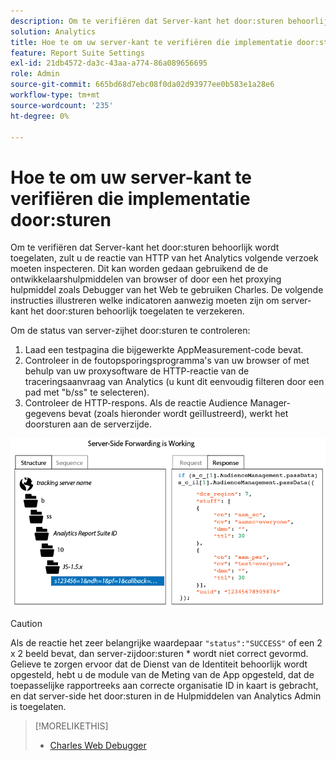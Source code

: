 ```yaml
---
description: Om te verifiëren dat Server-kant het door:sturen behoorlijk wordt toegelaten, zult u de reactie van HTTP van het Analytics volgende verzoek moeten inspecteren. Deze instructies illustreren welke indicatoren aanwezig moeten zijn om server-kant het door:sturen behoorlijk toegelaten te verzekeren.
solution: Analytics
title: Hoe te om uw server-kant te verifiëren die implementatie door:sturen
feature: Report Suite Settings
exl-id: 21db4572-da3c-43aa-a774-86a089656695
role: Admin
source-git-commit: 665bd68d7ebc08f0da02d93977ee0b583e1a28e6
workflow-type: tm+mt
source-wordcount: '235'
ht-degree: 0%

---
```


# Hoe te om uw server-kant te verifiëren die implementatie door:sturen

Om te verifiëren dat Server-kant het door:sturen behoorlijk wordt toegelaten, zult u de reactie van HTTP van het Analytics volgende verzoek moeten inspecteren. Dit kan worden gedaan gebruikend de de ontwikkelaarshulpmiddelen van browser of door een het proxying hulpmiddel zoals Debugger van het Web te gebruiken Charles. De volgende instructies illustreren welke indicatoren aanwezig moeten zijn om server-kant het door:sturen behoorlijk toegelaten te verzekeren.

Om de status van server-zijhet door:sturen te controleren:

1. Laad een testpagina die bijgewerkte AppMeasurement-code bevat.
1. Controleer in de foutopsporingsprogramma&#39;s van uw browser of met behulp van uw proxysoftware de HTTP-reactie van de traceringsaanvraag van Analytics (u kunt dit eenvoudig filteren door een pad met &quot;b/ss&quot; te selecteren).
1. Controleer de HTTP-respons. Als de reactie Audience Manager-gegevens bevat (zoals hieronder wordt geïllustreerd), werkt het doorsturen aan de serverzijde.

![](/help/admin/admin/c-manage-report-suites/c-edit-report-suites/general/c-server-side-forwarding/assets/ssf-succeed.png)

>[!CAUTION]
>
>Als de reactie het zeer belangrijke waardepaar `"status":"SUCCESS"` of een 2 x 2 beeld bevat, dan server-zijdoor:sturen * wordt niet correct gevormd. Gelieve te zorgen ervoor dat de Dienst van de Identiteit behoorlijk wordt opgesteld, hebt u de module van de Meting van de App opgesteld, dat de toepasselijke rapportreeks aan correcte organisatie ID in kaart is gebracht, en dat server-side het door:sturen in de Hulpmiddelen van Analytics Admin is toegelaten.

>[!MORELIKETHIS]
>
>* [ Charles Web Debugger ](https://www.charlesproxy.com/)
